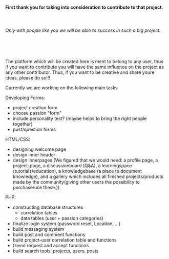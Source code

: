 <h4>First thank you for taking into consideration to contribute to that project.</h4> <br>
<h6>Only with people like you we will be able to success in such a big project.</h6> 
<br><br>

The platform which will be created here is ment to belong to any user, thus if you want to contribute you will have the same influence on the project as any other contributor. 
Thus, if you want to be creative and share youre ideas, please do so!!!

Currently we are working on the following main tasks

Developing Forms:
- project creation form
- choose passion "form"
- include personality test? (maybe helps to bring the right people together)
- post/question forms

HTML/CSS:
- designing welcome page 
- design inner header
- design innerpages (We figured that we would need: a profile page, a project-page, a discussionboard (Q&A), a learningspace (tutorials/education), a knowledgebase (a place to document knowledge), and a gallery which includes all finished projects/products made by the community(giving other users the possibility to purchase/use these.))

PHP:
- constructing database structures
  - correlation tables
  - data tables (user + passion categories)
- finalize login system (password reset, Location, ...)
- build messaging system
- build post and comment functions
- build project-user correlation table and functions
- friend request and accept functions
- build search tools: projects, users, posts

